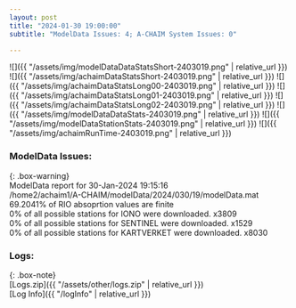 ```yaml
---
layout: post
title: "2024-01-30 19:00:00"
subtitle: "ModelData Issues: 4; A-CHAIM System Issues: 0"

---
```


![]({{ "/assets/img/modelDataDataStatsShort-2403019.png" | relative_url }})
![]({{ "/assets/img/achaimDataStatsShort-2403019.png" | relative_url }})
![]({{ "/assets/img/achaimDataStatsLong00-2403019.png" | relative_url }})
![]({{ "/assets/img/achaimDataStatsLong01-2403019.png" | relative_url }})
![]({{ "/assets/img/achaimDataStatsLong02-2403019.png" | relative_url }})
![]({{ "/assets/img/modelDataDataStats-2403019.png" | relative_url }})
![]({{ "/assets/img/modelDataStationStats-2403019.png" | relative_url }})
![]({{ "/assets/img/achaimRunTime-2403019.png" | relative_url }})


### ModelData Issues:  
  
{: .box-warning}  
 ModelData report for 30-Jan-2024 19:15:16   
 /home2/achaim1/A-CHAIM/modelData/2024/030/19/modelData.mat   
 69.2041% of RIO absoprtion values are finite   
 0% of all possible stations for IONO were downloaded. x3809   
 0% of all possible stations for SENTINEL were downloaded. x1529   
 0% of all possible stations for KARTVERKET were downloaded. x8030   
  


### Logs:  
  
{: .box-note}  
[Logs.zip]({{ "/assets/other/logs.zip" | relative_url }})  
[Log Info]({{ "/logInfo" | relative_url }})  
